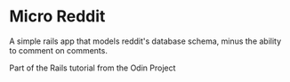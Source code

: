 # Micro Reddit

A simple rails app that models reddit's database schema, minus the ability to comment on comments.

Part of the Rails tutorial from the Odin Project